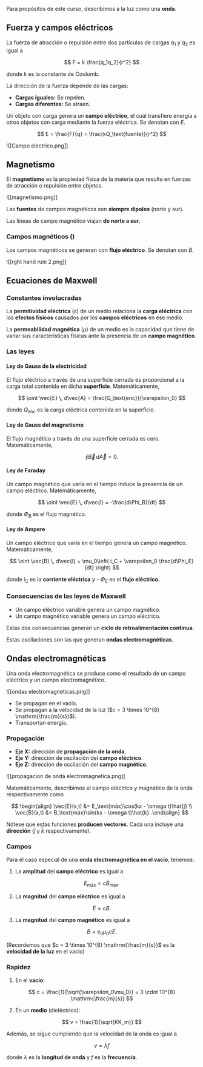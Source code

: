 Para propósitos de este curso, describimos a la luz como una **onda**.

## Fuerza y campos eléctricos

La fuerza de atracción o repulsión entre dos partículas de cargas $q_1$ y $q_2$ es igual a

$$
F = k \frac{q_1q_2}{r^2}
$$

donde $k$ es la constante de Coulomb.

La dirección de la fuerza depende de las cargas:

- **Cargas iguales:** Se repelen.
- **Cargas diferentes:** Se atraen.

Un objeto con carga genera un **campo eléctrico**, el cual transfiere energía a otros objetos con carga mediante la fuerza eléctrica. Se denotan con $E$.

$$
E = \frac{F}{q} = \frac{kQ_\text{fuente}}{r^2}
$$

![[Campo electrico.png]]

## Magnetismo

El **magnetismo** es la propiedad física de la materia que resulta en fuerzas de atracción o repulsión entre objetos.

![[magnetismo.png]]

Las **fuentes** de campos magnéticos son **siempre dipolos** (norte y sur).

Las líneas de campo magnético viajan **de norte a sur**.

### Campos magnéticos ()

Los campos magnéticos se generan con **flujo eléctrico**. Se denotan con $B$.

![[rght hand rule 2.png]]

## Ecuaciones de Maxwell

### Constantes involucradas

La **permitividad eléctrica** ($\varepsilon$)  de un medio relaciona la **carga eléctrica** con los **efectos físicos** causados por los **campos eléctricos** en ese medio.

La **permeabilidad magnética** $(\mu)$ de un medio es la capacidad que tiene de variar sus características físicas ante la presencia de un **campo magnético**.

### Las leyes

#### Ley de Gauss de la electricidad

El flujo eléctrico a través de una superficie cerrada es proporcional a la carga total contenida en dicha **superficie**. Matemáticamente,

$$
\oint \vec{E} \, d\vec{A} = \frac{Q_\text{enc}}{\varepsilon_0}
$$

donde $Q_\text{enc}$ es la carga eléctrica contenida en la superficie.

#### Ley de Gauss del magnetismo

El flujo magnético a través de una superficie cerrada es cero. Matemáticamente,

$$
\oint \vec{B} \, d\vec{A} = 0
.$$

#### Ley de Faraday

Un campo magnético que varía en el tiempo induce la presencia de un campo eléctrico. Matemáticamente,

$$
\oint \vec{E} \, d\vec{l} = -\frac{d\Phi_B}{dt}
$$

donde $\Phi_B$ es el flujo magnético.

#### Ley de Ampere

Un campo eléctrico que varía en el tiempo genera un campo magnético. Matemáticamente,

$$
\oint \vec{B} \, d\vec{l} = \mu_0\left( i_C + \varepsilon_0 \frac{d\Phi_E}{dt} \right)
$$

donde $i_C$ es la **corriente eléctrica** y - $\Phi_E$ es el **flujo eléctrico**.

### Consecuencias de las leyes de Maxwell

- Un campo eléctrico variable genera un campo magnético.
- Un campo magnético variable genera un campo eléctrico.

Estas dos consecuencias generan un **ciclo de retroalimentación continua**.

Estas oscilaciones son las que generan **ondas electromagnéticas**.
## Ondas electromagnéticas

Una onda electromagnética se produce como el resultado de un campo eléctrico y un campo electromagnético.

![[ondas electromagneticas.png]]

- Se propagan en el vacío.
- Se propagan a la velocidad de la luz ($c = 3 \times 10^{8} \mathrm{\frac{m}{s}}$).
- Transportan energía.

### Propagación

- **Eje X:** dirección de **propagación de la onda**.
- **Eje Y:** dirección de oscilación del **campo eléctrico**.
- **Eje Z:** dirección de oscilación del **campo magnético**.

![[propagacion de onda electromagnetica.png]]

Matemáticamente, describimos el campo eléctrico y magnético de la onda respectivamente como

$$
\begin{align}
\vec{E}(x,t) &= E_\text{máx}\cos(kx - \omega t)\hat{j} \\
\vec{B}(x,t) &= B_\text{máx}\sin(kx - \omega t)\hat{k}
.\end{align}
$$

Nótese que estas funciones **producen vectores**. Cada una incluye una **dirección** ($\hat{j}$ y $\hat{k}$ respectivamente).

### Campos

Para el caso especial de una **onda electromagnética en el vacío**, tenemos:

1. La **amplitud** del **campo eléctrico** es igual a

$$
E_\text{máx} = cB_\text{máx}
.$$

2. La **magnitud** del **campo eléctrico** es igual a

$$
E = cB
.$$

3. La **magnitud** del **campo magnético** es igual a

$$
B = \varepsilon_0\mu_0 cE
.$$

(Recordemos que $c = 3 \times 10^{8} \mathrm{\frac{m}{s}}$ es la **velocidad de la luz** en el vacío)

### Rapidez

1. En el **vacío**:

$$
c = \frac{1}{\sqrt{\varepsilon_0\mu_0}} = 3 \cdot 10^{8} \mathrm{\frac{m}{s}}
$$

2. En un **medio** (dieléctrico):

$$
v = \frac{1}{\sqrt{KK_m}}
$$

Además, se sigue cumpliendo que la velocidad de la onda es igual a

$$
v = \lambda f
$$

donde $\lambda$ es la **longitud de onda** y $f$ es la **frecuencia**.